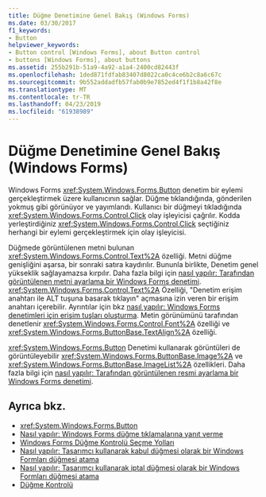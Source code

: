 ```yaml
---
title: Düğme Denetimine Genel Bakış (Windows Forms)
ms.date: 03/30/2017
f1_keywords:
- Button
helpviewer_keywords:
- Button control [Windows Forms], about Button control
- buttons [Windows Forms], about buttons
ms.assetid: 255b291b-51a9-4a92-a1a4-2400cd82443f
ms.openlocfilehash: 1ded871fdfab83407d8022ca0c4ce6b2c8a6c67c
ms.sourcegitcommit: 9b552addadfb57fab0b9e7852ed4f1f1b8a42f8e
ms.translationtype: MT
ms.contentlocale: tr-TR
ms.lasthandoff: 04/23/2019
ms.locfileid: "61938989"
---
```

# <a name="button-control-overview-windows-forms"></a>Düğme Denetimine Genel Bakış (Windows Forms)
Windows Forms <xref:System.Windows.Forms.Button> denetim bir eylemi gerçekleştirmek üzere kullanıcının sağlar. Düğme tıklandığında, gönderilen yokmuş gibi görünüyor ve yayımlandı. Kullanıcı bir düğmeyi tıkladığında <xref:System.Windows.Forms.Control.Click> olay işleyicisi çağrılır. Kodda yerleştirdiğiniz <xref:System.Windows.Forms.Control.Click> seçtiğiniz herhangi bir eylemi gerçekleştirmek için olay işleyicisi.  
  
 Düğmede görüntülenen metni bulunan <xref:System.Windows.Forms.Control.Text%2A> özelliği. Metni düğme genişliğini aşarsa, bir sonraki satıra kaydırılır. Bununla birlikte, Denetim genel yükseklik sağlayamazsa kırpılır. Daha fazla bilgi için [nasıl yapılır: Tarafından görüntülenen metni ayarlama bir Windows Forms denetimi](how-to-set-the-text-displayed-by-a-windows-forms-control.md). <xref:System.Windows.Forms.Control.Text%2A> Özelliği, "Denetim erişim anahtarı ile ALT tuşuna basarak tıklayın" açmasına izin veren bir erişim anahtarı içerebilir. Ayrıntılar için bkz [nasıl yapılır: Windows Forms denetimleri için erişim tuşları oluşturma](how-to-create-access-keys-for-windows-forms-controls.md). Metin görünümünü tarafından denetlenir <xref:System.Windows.Forms.Control.Font%2A> özelliği ve <xref:System.Windows.Forms.ButtonBase.TextAlign%2A> özelliği.  
  
 <xref:System.Windows.Forms.Button> Denetimi kullanarak görüntüleri de görüntüleyebilir <xref:System.Windows.Forms.ButtonBase.Image%2A> ve <xref:System.Windows.Forms.ButtonBase.ImageList%2A> özellikleri. Daha fazla bilgi için [nasıl yapılır: Tarafından görüntülenen resmi ayarlama bir Windows Forms denetimi](how-to-set-the-image-displayed-by-a-windows-forms-control.md).  
  
## <a name="see-also"></a>Ayrıca bkz.

- <xref:System.Windows.Forms.Button>
- [Nasıl yapılır: Windows Forms düğme tıklamalarına yanıt verme](how-to-respond-to-windows-forms-button-clicks.md)
- [Windows Forms Düğme Kontrolü Seçme Yolları](ways-to-select-a-windows-forms-button-control.md)
- [Nasıl yapılır: Tasarımcı kullanarak kabul düğmesi olarak bir Windows Formları düğmesi atama](designate-a-wf-button-as-the-accept-button-using-the-designer.md)
- [Nasıl yapılır: Tasarımcı kullanarak iptal düğmesi olarak bir Windows Formları düğmesi atama](designate-a-wf-button-as-the-cancel-button-using-the-designer.md)
- [Düğme Kontrolü](button-control-windows-forms.md)
